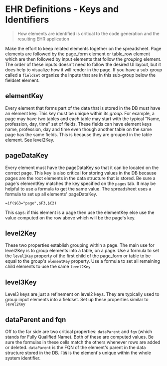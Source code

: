 # EHR Definitions - Keys and Identifiers

> How elements are identified is critical to the code generation and the resulting EHR application

Make the effort to keep related elements together on the spreadsheet. Page elements are followed by the page_form
element or table_row element which are then followed by input elements that follow the *grouping* element. The order of these inputs 
doesn't need to follow the desired UI layout, but it does help to visualize how it will render in the page. If you have a sub-group called a ```fieldset``` organize the inputs that are in
this sub-group below the fieldset element.

## elementKey
Every element that forms part of the data that is stored in the DB must have an element key. This key must be unique within 
its *group*. For example, a page may have two tables and each table may start with the typical "Name, profession, day, time" 
set of fields. These fields can have element keys name, profession, day and time even though another table on the same
page has the same fields. This is because they are grouped in the table element. See level2Key.


## pageDataKey
Every element must have the pageDataKey so that it can be located on the correct page. This key is also critical for
storing values in the DB because pages are the root elements in the data structure that is stored.
Be sure a page's elementKey matches the key specified on the ```pages``` tab. It may be helpful to use a formula to 
get the same value. The spreadsheet uses a formula to set up all elements' pageDataKey.
``` 
=if($G3="page",$F3,$C2)
```
This says: if this element is a page then use the elementKey else use the value computed on the row
above which will be the page's key.

## level2Key
These two properties establish grouping within a page. The main use for level2Key is to group elements into a table, on
a page. Use a formula to set the ```level2Key``` property of the first child of the page_form or table to be equal to the group's 
```elementKey``` property. Use a formula to set all remaining child elements to use the same ```level2Key``` 

## level3Key
Level3 keys are just a refinement on level2 keys. They are typically used to group input elements into a fieldset. Set up these
properties similar to ```level2Key```


## dataParent and fqn
Off to the far side are two critical properties: ```dataParent``` and ```fqn``` (which stands for Fully Qualified Name).
Both of these are computed values. Be sure the formulas in these cells match the others whenever rows are added or deleted.
```dataParent``` is the FQN of the element's parent in the data structure stored in the DB.
```FQN``` is the element's unique within the whole system identifier.